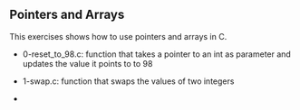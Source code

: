 ## Pointers and Arrays 
This exercises  shows how to use pointers and arrays in C. 

* 0-reset_to_98.c: function that takes a pointer to an int as parameter and updates the value it points to to 98

* 1-swap.c: function that swaps the values of two integers

* 